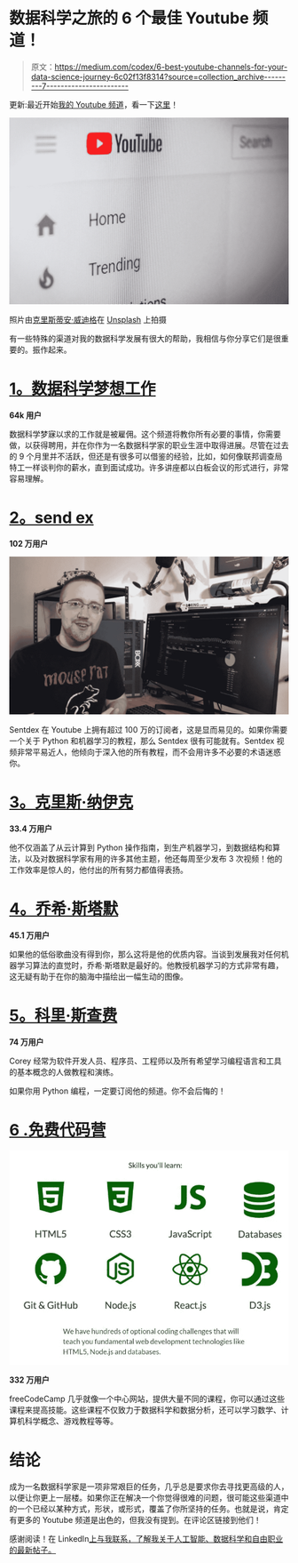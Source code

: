 # 数据科学之旅的 6 个最佳 Youtube 频道！

> 原文：<https://medium.com/codex/6-best-youtube-channels-for-your-data-science-journey-6c02f13f8314?source=collection_archive---------7----------------------->

更新:最近开始[我的 Youtube 频道](https://www.youtube.com/channel/UCk6qeLJXdTAqOZuuYG0UfRA)，看一下[这里](https://www.youtube.com/channel/UCk6qeLJXdTAqOZuuYG0UfRA)！

![](img/5f19f9c445c51b211e9a4e4361f66e69.png)

照片由[克里斯蒂安·威迪格](https://unsplash.com/@christianw?utm_source=medium&utm_medium=referral)在 [Unsplash](https://unsplash.com?utm_source=medium&utm_medium=referral) 上拍摄

有一些特殊的渠道对我的数据科学发展有很大的帮助，我相信与你分享它们是很重要的。振作起来。

# [1。数据科学梦想工作](https://www.youtube.com/channel/UCr6_XCxMLXWGguWZi_93n7w)

**64k 用户**

数据科学梦寐以求的工作就是被雇佣。这个频道将教你所有必要的事情，你需要做，以获得聘用，并在你作为一名数据科学家的职业生涯中取得进展。尽管在过去的 9 个月里并不活跃，但还是有很多可以借鉴的经验，比如，如何像联邦调查局特工一样谈判你的薪水，直到面试成功。许多讲座都以白板会议的形式进行，非常容易理解。

# [2。send ex](https://www.youtube.com/user/sentdex)

**102 万用户**

![](img/1aac9c60bca5a97261c713750755e608.png)

Sentdex 在 Youtube 上拥有超过 100 万的订阅者，这是显而易见的。如果你需要一个关于 Python 和机器学习的教程，那么 Sentdex 很有可能就有。Sentdex 视频非常平易近人，他倾向于深入他的所有教程，而不会用许多不必要的术语迷惑你。

# [3。克里斯·纳伊克](https://www.youtube.com/user/krishnaik06/playlists)

**33.4 万用户**

他不仅涵盖了从云计算到 Python 操作指南，到生产机器学习，到数据结构和算法，以及对数据科学家有用的许多其他主题，他还每周至少发布 3 次视频！他的工作效率是惊人的，他付出的所有努力都值得表扬。

# [4。乔希·斯塔默](https://www.youtube.com/user/joshstarmer)

**45.1 万用户**

如果他的低俗歌曲没有得到你，那么这将是他的优质内容。当谈到发展我对任何机器学习算法的直觉时，乔希·斯塔默是最好的。他教授机器学习的方式非常有趣，这无疑有助于在你的脑海中描绘出一幅生动的图像。

# [5。科里·斯查费](https://www.youtube.com/user/schafer5)

**74 万用户**

Corey 经常为软件开发人员、程序员、工程师以及所有希望学习编程语言和工具的基本概念的人做教程和演练。

如果你用 Python 编程，一定要订阅他的频道。你不会后悔的！

# [6 .免费代码营](https://www.youtube.com/c/Freecodecamp/playlists)

![](img/bf854d5b04527ca81ec86fa03cc85c92.png)

**332 万用户**

freeCodeCamp 几乎就像一个中心网站，提供大量不同的课程，你可以通过这些课程来提高技能。这些课程不仅致力于数据科学和数据分析，还可以学习数学、计算机科学概念、游戏教程等等。

# 结论

成为一名数据科学家是一项非常艰巨的任务，几乎总是要求你去寻找更高级的人，以便让你更上一层楼。如果你正在解决一个你觉得很难的问题，很可能这些渠道中的一个已经以某种方式，形状，或形式，覆盖了你所坚持的任务。也就是说，肯定有更多的 Youtube 频道是出色的，但我没有提到。在评论区链接到他们！

感谢阅读！在 LinkedIn[上与我联系，了解我关于人工智能、数据科学和自由职业的最新帖子。](https://www.linkedin.com/in/geetika-kaushik-20/)